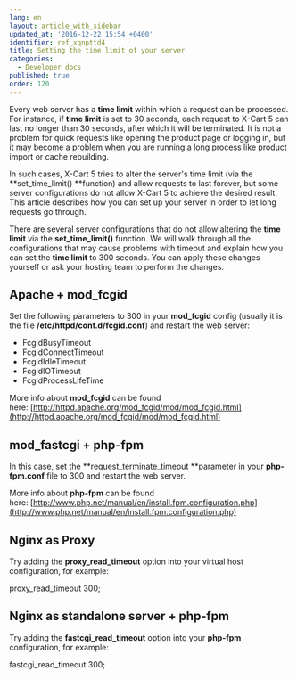 ```yaml
---
lang: en
layout: article_with_sidebar
updated_at: '2016-12-22 15:54 +0400'
identifier: ref_xqnpttd4
title: Setting the time limit of your server
categories:
  - Developer docs
published: true
order: 120
---
```



Every web server has a **time limit** within which a request can be processed. For instance, if **time limit** is set to 30 seconds, each request to X-Cart 5 can last no longer than 30 seconds, after which it will be terminated. It is not a problem for quick requests like opening the product page or logging in, but it may become a problem when you are running a long process like product import or cache rebuilding.

In such cases, X-Cart 5 tries to alter the server's time limit (via the **set_time_limit() **function) and allow requests to last forever, but some server configurations do not allow X-Cart 5 to achieve the desired result. This article describes how you can set up your server in order to let long requests go through.

There are several server configurations that do not allow altering the **time limit** via the **set_time_limit()** function. We will walk through all the configurations that may cause problems with timeout and explain how you can set the **time limit** to 300 seconds. You can apply these changes yourself or ask your hosting team to perform the changes.

## Apache + mod_fcgid

Set the following parameters to 300 in your **mod_fcgid** config (usually it is the file **/etc/httpd/conf.d/fcgid.conf**) and restart the web server:

*   FcgidBusyTimeout
*   FcgidConnectTimeout
*   FcgidIdleTimeout
*   FcgidIOTimeout
*   FcgidProcessLifeTime

More info about **mod_fcgid** can be found here: [http://httpd.apache.org/mod_fcgid/mod/mod_fcgid.html](http://httpd.apache.org/mod_fcgid/mod/mod_fcgid.html)

## mod_fastcgi + php-fpm

In this case, set the **request_terminate_timeout **parameter in your **php-fpm.conf** file to 300 and restart the web server.

More info about **php-fpm** can be found here: [http://www.php.net/manual/en/install.fpm.configuration.php](http://www.php.net/manual/en/install.fpm.configuration.php)

## Nginx as Proxy

Try adding the **proxy_read_timeout** option into your virtual host configuration, for example:

proxy_read_timeout 300;

## Nginx as standalone server + php-fpm

Try adding the **fastcgi_read_timeout** option into your **php-fpm** configuration, for example:

fastcgi_read_timeout 300;
